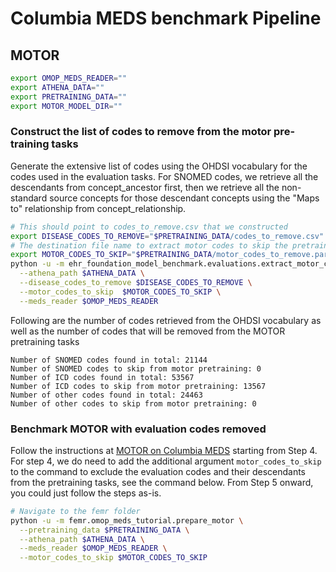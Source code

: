 # Columbia MEDS benchmark Pipeline
## MOTOR


```bash
export OMOP_MEDS_READER=""
export ATHENA_DATA=""
export PRETRAINING_DATA=""
export MOTOR_MODEL_DIR=""
```

### Construct the list of codes to remove from the motor pre-training tasks
Generate the extensive list of codes using the OHDSI vocabulary for the codes used in the evaluation tasks. 
For SNOMED codes, we retrieve all the descendants from concept_ancestor first, 
then we retrieve all the non-standard source concepts for those descendant concepts using the "Maps to" relationship from concept_relationship.
```bash
# This should point to codes_to_remove.csv that we constructed 
export DISEASE_CODES_TO_REMOVE="$PRETRAINING_DATA/codes_to_remove.csv"
# The destination file name to extract motor codes to skip the pretraining tasks 
export MOTOR_CODES_TO_SKIP="$PRETRAINING_DATA/motor_codes_to_remove.parquet"
python -u -m ehr_foundation_model_benchmark.evaluations.extract_motor_codes_to_skip_pretraining \
  --athena_path $ATHENA_DATA \
  --disease_codes_to_remove $DISEASE_CODES_TO_REMOVE \
  --motor_codes_to_skip  $MOTOR_CODES_TO_SKIP \
  --meds_reader $OMOP_MEDS_READER
```

Following are the number of codes retrieved from the OHDSI vocabulary as well as the number of codes that will be removed from the MOTOR pretraining tasks
```aiignore
Number of SNOMED codes found in total: 21144
Number of SNOMED codes to skip from motor pretraining: 0
Number of ICD codes found in total: 53567
Number of ICD codes to skip from motor pretraining: 13567
Number of other codes found in total: 24463
Number of other codes to skip from motor pretraining: 0
```

### Benchmark MOTOR with evaluation codes removed
Follow the instructions at [MOTOR on Columbia MEDS](https://github.com/ChaoPang/femr/tree/omop_meds_v3_tutorial/src/femr/omop_meds_tutorial#step-4-preparing-for-pretraining) starting from Step 4. 
For step 4, we do need to add the additional argument `motor_codes_to_skip` to the command to exclude the evaluation codes and their descendants from the pretraining tasks, see the command below. 
From Step 5 onward, you could just follow the steps as-is.  
```bash
# Navigate to the femr folder
python -u -m femr.omop_meds_tutorial.prepare_motor \
  --pretraining_data $PRETRAINING_DATA \
  --athena_path $ATHENA_DATA \
  --meds_reader $OMOP_MEDS_READER \
  --motor_codes_to_skip $MOTOR_CODES_TO_SKIP
```